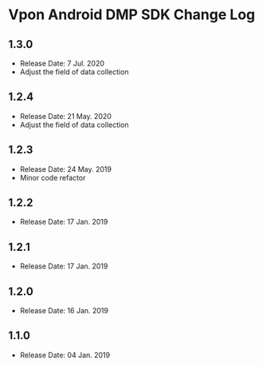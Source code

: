 # Vpon Android DMP SDK Change Log

## 1.3.0

* Release Date: 7 Jul. 2020
* Adjust the field of data collection


## 1.2.4

* Release Date: 21 May. 2020
* Adjust the field of data collection

## 1.2.3

* Release Date: 24 May. 2019
* Minor code refactor

## 1.2.2

* Release Date: 17 Jan. 2019

## 1.2.1

* Release Date: 17 Jan. 2019

## 1.2.0

* Release Date: 16 Jan. 2019

## 1.1.0

* Release Date: 04 Jan. 2019